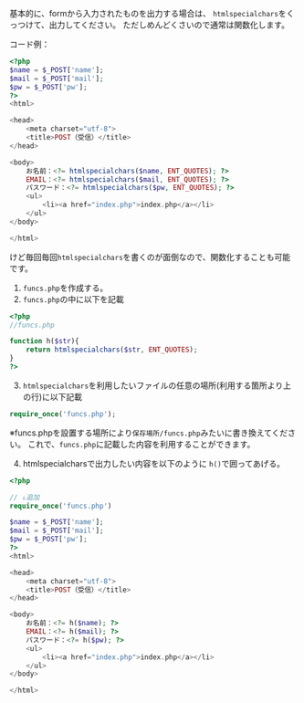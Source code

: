 

基本的に、formから入力されたものを出力する場合は、
`htmlspecialchars`をくっつけて、出力してください。
ただしめんどくさいので通常は関数化します。


コード例：
```php
<?php
$name = $_POST['name'];
$mail = $_POST['mail'];
$pw = $_POST['pw'];
?>
<html>

<head>
    <meta charset="utf-8">
    <title>POST（受信）</title>
</head>

<body>
    お名前：<?= htmlspecialchars($name, ENT_QUOTES); ?>
    EMAIL：<?= htmlspecialchars($mail, ENT_QUOTES); ?>
    パスワード：<?= htmlspecialchars($pw, ENT_QUOTES); ?>
    <ul>
        <li><a href="index.php">index.php</a></li>
    </ul>
</body>

</html>
```

けど毎回毎回`htmlspecialchars`を書くのが面倒なので、関数化することも可能です。

1. `funcs.php`を作成する。
2. `funcs.php`の中に以下を記載

```php
<?php
//funcs.php

function h($str){
    return htmlspecialchars($str, ENT_QUOTES);
}
?>
```

3. `htmlspecialchars`を利用したいファイルの任意の場所(利用する箇所より上の行)に以下記載
```php
require_once('funcs.php');
```
※funcs.phpを設置する場所により`保存場所/funcs.php`みたいに書き換えてください。
これで、`funcs.php`に記載した内容を利用することができます。

4. htmlspecialcharsで出力したい内容を以下のように `h()`で囲ってあげる。
```php
<?php

// ↓追加
require_once('funcs.php')

$name = $_POST['name'];
$mail = $_POST['mail'];
$pw = $_POST['pw'];
?>
<html>

<head>
    <meta charset="utf-8">
    <title>POST（受信）</title>
</head>

<body>
    お名前：<?= h($name); ?>
    EMAIL：<?= h($mail); ?>
    パスワード：<?= h($pw); ?>
    <ul>
        <li><a href="index.php">index.php</a></li>
    </ul>
</body>

</html>
```
